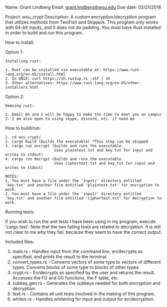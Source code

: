 Name: Grant Lindberg
Email: grant.lindberg@wsu.edu
Due date: 02/21/2018

Project: wsu_crypt
Description: A custom encryption/decryption program that utilizes methods from TwoFish and Skipjack.
This program only works with 64-bit inputs, and it does not do padding.
You must have Rust installed in order to build and run this program.

How to install:

Option 1:

    Installing rust:

    1. Rust can be installed via executable at: https://www.rust-lang.org/en-US/install.html
    2. In UNIX: curl https://sh.rustup.rs -sSf | sh
    3. Other alternatives: https://www.rust-lang.org/en-US/other-installers.html

Option 2:

    Demoing rust:

    1. Email me and I will be happy to make the time to meet you on campus
    2. I am also open to using skype, discord, etc. if need be

How to build/run:

    1. cd wsu_crypt/
    2. cargo build (builds the executable) *This step can be skipped
    3. cargo run encrypt (builds and runs the executable.
                          Uses plaintext.txt and key.txt for input and writes to stdout)
    4. cargo run decrypt (builds and runs the executable.
                          Uses ciphertext.txt and key.txt for input and writes to stdout)

    NOTES:
    1. You must have a file under the 'input/' directory entitled 'key.txt' and another file entitled 'plaintext.txt' for encryption to work.
    2. You must have a file under the 'input/' directory entitled 'key.txt' and another file entitled 'ciphertext.txt' for decryption to work.

Running tests:

If you wish to run the unit tests I have been using in my program, execute 'cargo test'.
Note that the two failing tests are related to decryption. It is still not clear to me why they fail, because they seem to have the correct output.

Included files:

1. main.rs - Handles input from the command line, en/decrypts as specified, and prints the result to the terminal.
2. convert_types.rs - Converts vectors of some type to vectors of different types. Converts blocks of some type to blocks of other types.
3. crypt.rs - En/decrypts as specified by the user and returns the result. Accesses the F() and G() functions, the F table, etc.
4. subkey_gen.rs - Generates the subkeys needed for both encryption and decryption.
5. test.rs - Contains all unit tests involved in the making of this program.
6. whiten.rs - Handles whitening for input and output for en/decryption.
